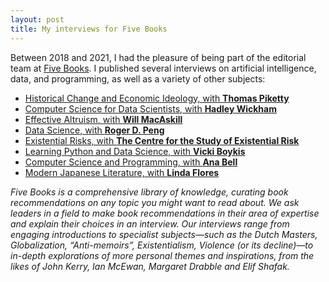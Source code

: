 ```yaml
---
layout: post
title: My interviews for Five Books
---
```


Between 2018 and 2021, I had the pleasure of being part of the editorial team at [Five Books](https://www.fivebooks.com). I published several interviews on artificial intelligence, data, and programming, as well as a variety of other subjects:

* [Historical Change and Economic Ideology, with **Thomas Piketty**](https://fivebooks.com/best-books/economic-ideology-thomas-piketty/)
* [Computer Science for Data Scientists, with **Hadley Wickham**](https://fivebooks.com/best-books/computer-science-data-science-hadley-wickham/)
* [Effective Altruism, with **Will MacAskill**](https://fivebooks.com/best-books/effective-altruism-will-macaskill/)
* [Data Science, with **Roger D. Peng**](https://fivebooks.com/best-books/data-science-roger-peng/)
* [Existential Risks, with **The Centre for the Study of Existential Risk**](https://fivebooks.com/best-books/existential-risks-cambridge-cser/)
* [Learning Python and Data Science, with **Vicki Boykis**](https://fivebooks.com/best-books/learning-python-and-data-science-vicki-boykis/)
* [Computer Science and Programming, with **Ana Bell**](https://fivebooks.com/best-books/programming-computer-science-ana-bell/)
* [Modern Japanese Literature, with **Linda Flores**](https://fivebooks.com/best-books/modern-japanese-literature-linda-flores/)

_Five Books is a comprehensive library of knowledge, curating book recommendations on any topic you might want to read about. We ask leaders in a field to make book recommendations in their area of expertise and explain their choices in an interview. Our interviews range from engaging introductions to specialist subjects—such as the Dutch Masters, Globalization, “Anti-memoirs”, Existentialism, Violence (or its decline)—to in-depth explorations of more personal themes and inspirations, from the likes of John Kerry, Ian McEwan, Margaret Drabble and Elif Shafak._
